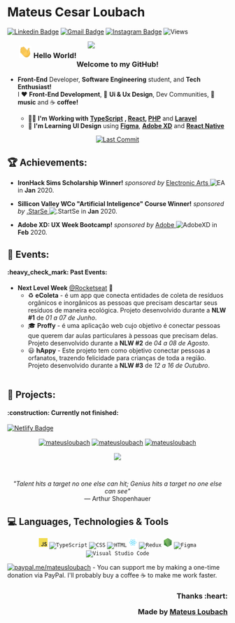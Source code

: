 # Mateus Cesar Loubach
[![Linkedin Badge](https://img.shields.io/badge/-LinkedIn%20-0a66c2?style=flat-square&logo=Linkedin&logoColor=white&link=https://www.linkedin.com/in/mateusloubach/)](https://www.linkedin.com/in/mateusloubach/) 
[![Gmail Badge](https://img.shields.io/badge/-Gmail-ff5e5b?style=flat-square&logo=Gmail&logoColor=white&link=mailto:mcesarloubach@gmail.com)](mailto:mcesarloubach@gmail.com)
[![Instagram Badge](https://img.shields.io/badge/-Instagram%20-ffdc80?style=flat-square&logo=Instagram&logoColor=white&link=https://https://www.instagram.com/mt_lbach/)](https://www.instagram.com/mt_lbach/) 
![Views](https://komarev.com/ghpvc/?username=mateusloubach&style=flat-square&color=00d27f&label=Visitors)
<!--[![Behance Badge](https://img.shields.io/badge/Behance-0088cc?style=flat-square&logo=Behance&link=https://www.behance.net/mateusloubach)](https://www.behance.net/mateusloubach)-->

<!-- backup img: https://brtechnosoft.com/wp-content/uploads/2019/08/Hiring-manage.gif -->
<img align='right' width=320 src="https://cdn.dribbble.com/users/1292677/screenshots/6139167/media/5387dc7e035b3efe9d94516044de66a4.gif">

<!-- HEADER -->
<h3 align="center">
    <img src="https://raw.githubusercontent.com/ABSphreak/ABSphreak/master/gifs/Hi.gif" width="30px"> Hello World! <br>Welcome to my GitHub!
</h3>

<!-- ABOUT ME -->
- **Front-End** Developer, **Software Engineering** student, and **Tech Enthusiast!** <br>
I :heart: **Front-End Development**, :art: **Ui & Ux Design**, Dev Communities, :musical_note: **music** and :coffee: **coffee!**

  - :man_technologist: **I'm Working with** **[TypeScript](https://www.typescriptlang.org/)** **, [React](https://reactjs.org/), [PHP](https://www.php.net/)** and **[Laravel](https://laravel.com/)**
  - :seedling: **I'm Learning** **UI Design** using **[Figma](https://www.figma.com/)**, **[Adobe XD](https://www.adobe.com/br/products/xd/features.html)** and **[React Native](https://reactnative.dev/)**
 
<p align="center">
  <a href="https://github.com/mateusloubach/mateusloubach/commits/main">
    <img alt="Last Commit" src="https://img.shields.io/github/last-commit/mateusloubach/mateusloubach">
  </a>
</p>

## :trophy: Achievements:

- **IronHack Sims Scholarship Winner!**   *sponsored by* <a href="https://www.ea.com/">Electronic Arts </a>
  <img src="https://upload.wikimedia.org/wikipedia/commons/0/0d/Electronic-Arts-Logo.svg" alt="EA" width="20" height="20"/> in **Jan** 2020.<br>

- **Sillicon Valley WCo "Artificial Inteligence" Course Winner!**   *sponsored by* <a href="https://www.startse.com/">.StarSe </a>
  <img src="https://login.startse.com/img/startse-logo.svg" alt=".StartSe" width="120" height="20"/> in **Jan** 2020.<br>

- **Adobe XD: UX Week Bootcamp!**         *sponsored by* <a href="https://www.adobe.com/">Adobe </a>
  <img src="https://upload.wikimedia.org/wikipedia/commons/thumb/c/c2/Adobe_XD_CC_icon.svg/512px-Adobe_XD_CC_icon.svg.png" alt="AdobeXD" width="20" height="20"/> in **Feb** 2020.

## :ticket: Events:
<h4> :heavy_check_mark: Past Events: </h4>

- **Next Level Week**  <a href="https://rocketseat.com.br/">@Rocketseat</a> :rocket:
  - :recycle: **eColeta** - é um app que conecta entidades de coleta de resíduos orgânicos e inorgânicos as pessoas que precisam descartar 
  seus resíduos de maneira ecológica.
  Projeto desenvolvido durante a **NLW #1** de *01 a 07 de Junho*.
  - :mortar_board: **Proffy** - é uma aplicação web cujo objetivo é conectar pessoas que querem dar aulas particulares à pessoas que precisam delas. 
  Projeto desenvolvido durante a **NLW #2** de *04 a 08 de Agosto*.
  - :smiley: **hAppy** - Este projeto tem como objetivo conectar pessoas a orfanatos, trazendo felicidade para crianças de toda a região. Projeto desenvolvido durante a **NLW #3** de *12 a 16 de Outubro*.
  <br>
  

## :file_folder: Projects:
<h4> :construction: Currently not finished: </h4>

[![Netlify Badge](https://img.shields.io/badge/-FootBallDB%20-0a66c2?style=flat-square&logo=Netlify&logoColor=white&link=https://apostafutebol.netlify.app/)](https://apostafutebol.netlify.app/)


<!-- SOCIAL MEDIA -->
<p align="center"> 
  <a href="https://dribbble.com/mateuscesar" target="blank"><img align="center" src="https://cdn.jsdelivr.net/npm/simple-icons@3.0.1/icons/dribbble.svg" alt="mateusloubach" height="20" width="20" /></a>   
  <a href="https://stackoverflow.com/users/11948374/mateus-loubach" target="blank"><img align="center" src="https://cdn.jsdelivr.net/npm/simple-icons@3.0.1/icons/stackoverflow.svg" alt="mateusloubach" height="20" width="20" /></a>  
  <a href="https://codepen.io/mateusceasar" target="blank"><img align="center" src="https://cdn.jsdelivr.net/npm/simple-icons@3.0.1/icons/codepen.svg" alt="mateusloubach" height="20" width="20" /></a>     
</p>

<!-- MY GITHUB STATS -->

<p align="center">
  <a href="https://github.com/mateusloubach/github-readme-stats">
  <img align="center" src="https://github-readme-stats.vercel.app/api?username=mateusloubach&show_icons=true&theme=vue&hide=prs,contribs" /></a>
</p>

<!-- QUOTE -->
<br>

*<p align="center"> 
"Talent hits a target no one else can hit; Genius hits a target no one else can see"*
<br>
― Arthur Shopenhauer
</p>

<!-- SOCIAL MEDIAS -->
## :computer: Languages, Technologies & Tools

<p align="center">
<code><img alt="JavaScript" title="JavScript" height="20" src="https://raw.githubusercontent.com/github/explore/80688e429a7d4ef2fca1e82350fe8e3517d3494d/topics/javascript/javascript.png"></code>
<code><img alt="TypeScript" title="TypeScript" height="20" src="https://user-images.githubusercontent.com/38081852/87239831-f8f7b100-c3e9-11ea-92df-5d7c8c4458d2.png"></code>
<code><img alt="CSS" title="CSS" height="24" src="https://user-images.githubusercontent.com/38081852/87240029-0f067100-c3ec-11ea-8075-74e821ece9c0.png"></code>
<code><img alt="HTML" title="HTML" height="24" src="https://user-images.githubusercontent.com/38081852/87240030-0f9f0780-c3ec-11ea-8370-829ea755b6e9.png"></code>
<code><img alt="React / React Native" title="React / React Native" height="20" src="https://raw.githubusercontent.com/github/explore/80688e429a7d4ef2fca1e82350fe8e3517d3494d/topics/react/react.png"></code>
<code><img alt="Redux" title="Redux" height="20" src="https://user-images.githubusercontent.com/38081852/87548846-7427c400-c683-11ea-8d14-f629b938577d.png"></code>
<code><img alt="NodeJS" title="NodeJS" height="20" src="https://raw.githubusercontent.com/github/explore/80688e429a7d4ef2fca1e82350fe8e3517d3494d/topics/nodejs/nodejs.png"></code>
<code><img alt="Figma" title="Figma" height="25" src="https://user-images.githubusercontent.com/38081852/87336309-03b06400-c518-11ea-9981-8b0b7c9d5ca8.png"></code>
<code><img alt="Visual Studio Code" title="Visual Studio Code" height="25" src="https://user-images.githubusercontent.com/38081852/87336793-cbf5ec00-c518-11ea-960c-d6ff6aa1b177.png"></code>
</p>

[![paypal.me/mateusloubach](https://ionicabizau.github.io/badges/paypal.svg)](https://www.paypal.me/mateusloubach) - You can support me by making a one-time donation via PayPal. I'll probably buy a coffee :coffee: to make me work faster.

<h3 align="right">Thanks :heart:
    
Made by [Mateus Loubach](https://github.com/mateusloubach)

<!--![Profile Views](https://komarev.com/ghpvc/?username=mateusloubach&style=flat-square&color=ffdc80)-->
